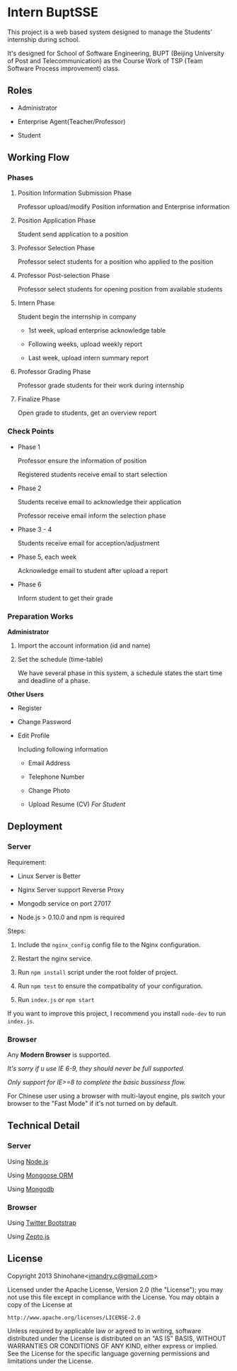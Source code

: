 Intern BuptSSE
==============

This project is a web based system designed to manage the Students'
internship during school. 

It's designed for School of Software Engineering, BUPT
(Beijing University of Post and Telecommunication) as the Course Work of TSP
(Team Software Process improvement) class.

Roles
-----

* Administrator

* Enterprise Agent(Teacher/Professor)

* Student

Working Flow
------------

### Phases ###

1. Position Information Submission Phase

   Professor upload/modify Position information and Enterprise information

2. Position Application Phase

   Student send application to a position

3. Professor Selection Phase

   Professor select students for a position who applied to the position

4. Professor Post-selection Phase

   Professor select students for opening position from available students

5. Intern Phase

   Student begin the internship in company

   * 1st week, upload enterprise acknowledge table

   * Following weeks, upload weekly report

   * Last week, upload intern summary report

6. Professor Grading Phase

   Professor grade students for their work during internship

7. Finalize Phase

   Open grade to students, get an overview report

### Check Points ###

* Phase 1

  Professor ensure the information of position

  Registered students receive email to start selection

* Phase 2

  Students receive email to acknowledge their application

  Professor receive email inform the selection phase

* Phase 3 - 4

  Students receive email for acception/adjustment

* Phase 5, each week

  Acknowledge email to student after upload a report

* Phase 6

  Inform student to get their grade

### Preparation Works ###

**Administrator** 

1. Import the account information (id and name)

2. Set the schedule (time-table)

   We have several phase in this system, a schedule states the start time
   and deadline of a phase.

**Other Users**

* Register

* Change Password

* Edit Profile

  Including following information

  + Email Address

  + Telephone Number

  + Change Photo

  + Upload Resume (CV) *For Student*

Deployment
----------

### Server ###

Requirement:

* Linux Server is Better

* Nginx Server support Reverse Proxy

* Mongodb service on port 27017

* Node.js &gt; 0.10.0 and npm is required

Steps:

1. Include the `nginx_config` config file to the Nginx configuration.

2. Restart the nginx service.

3. Run `npm install` script under the root folder of project.

4. Run `npm test` to ensure the compatibality of your configuration.

5. Run `index.js` or `npm start`

If you want to improve this project, I recommend you install `node-dev` to
run `index.js`.

### Browser ###

Any **Modern Browser** is supported. 

*It's sorry if u use IE 6-9, they should never be full supported.*

*Only support for IE>=8 to complete the basic bussiness flow.*

For Chinese user using a browser with multi-layout engine, pls switch your
browser to the "Fast Mode" if it's not turned on by default.

Technical Detail
----------------

### Server ###

Using [Node.js](#)

Using [Mongoose ORM](#)

Using [Mongodb](#)

### Browser ###

Using [Twitter Bootstrap](http://twitter.github.com/bootstrap/)

Using [Zepto.js](#)

License
-------

Copyright 2013 Shinohane&lt;imandry.c@gmail.com&gt;

Licensed under the Apache License, Version 2.0 (the "License");
you may not use this file except in compliance with the License.
You may obtain a copy of the License at

    http://www.apache.org/licenses/LICENSE-2.0

Unless required by applicable law or agreed to in writing, software
distributed under the License is distributed on an "AS IS" BASIS,
WITHOUT WARRANTIES OR CONDITIONS OF ANY KIND, either express or implied.
See the License for the specific language governing permissions and
limitations under the License.

